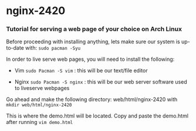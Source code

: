 # nginx-2420

### Tutorial for serving a web page of your choice on Arch Linux
Before proceeding with installing anything, lets make sure our system is up-to-date with:
`sudo pacman -Syu`

In order to live serve web pages, you will need to install the following:
- Vim  `sudo Pacman -S vim` : this will be our text/file editor

- Nginx  `sudo Pacman -S nginx` : this will be our web server software used to liveserve webpages

Go ahead and make the following directory: web/html/nginx-2420 with  `mkdir web/html/nginx-2420`

This is where the demo.html will be located.
Copy and paste the demo.html after running `vim demo.html`



  
